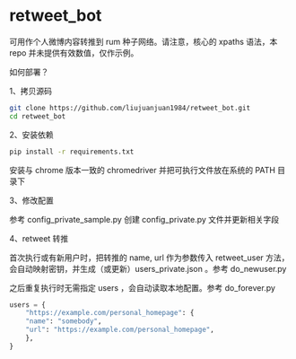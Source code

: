 # retweet_bot

可用作个人微博内容转推到 rum 种子网络。请注意，核心的 xpaths 语法，本 repo 并未提供有效数值，仅作示例。

如何部署？

1、拷贝源码

```sh
git clone https://github.com/liujuanjuan1984/retweet_bot.git
cd retweet_bot 
```

2、安装依赖

```sh
pip install -r requirements.txt
```

安装与 chrome 版本一致的 chromedriver 并把可执行文件放在系统的 PATH 目录下

3、修改配置

参考 config_private_sample.py 创建 config_private.py 文件并更新相关字段

4、retweet 转推

首次执行或有新用户时，把转推的 name, url 作为参数传入 retweet_user 方法，会自动映射密钥，并生成（或更新）users_private.json 。参考 do_newuser.py

之后重复执行时无需指定 users ，会自动读取本地配置。参考 do_forever.py 

```py
users = {
    "https://example.com/personal_homepage": {
    "name": "somebody",
    "url": "https://example.com/personal_homepage",
    },
}
```


